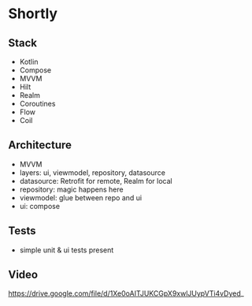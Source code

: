 # Shortly

## Stack
- Kotlin
- Compose
- MVVM
- Hilt
- Realm
- Coroutines
- Flow
- Coil

## Architecture
- MVVM
- layers: ui, viewmodel, repository, datasource
- datasource: Retrofit for remote, Realm for local
- repository: magic happens here
- viewmodel: glue between repo and ui
- ui: compose

## Tests
- simple unit & ui tests present

## Video
https://drive.google.com/file/d/1Xe0oAITJUKCGpX9xwlJUypVTi4vDyed_